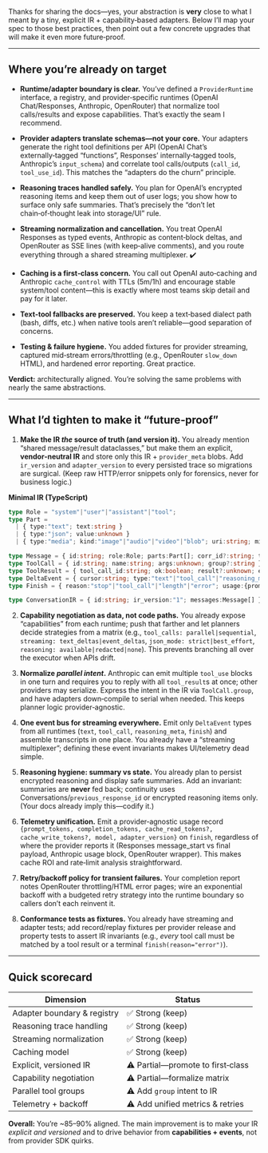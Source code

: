 Thanks for sharing the docs—yes, your abstraction is **very** close to what I meant by a tiny, explicit IR + capability‑based adapters. Below I’ll map your spec to those best practices, then point out a few concrete upgrades that will make it even more future‑proof.

---

## Where you’re already on target

* **Runtime/adapter boundary is clear.** You’ve defined a `ProviderRuntime` interface, a registry, and provider‑specific runtimes (OpenAI Chat/Responses, Anthropic, OpenRouter) that normalize tool calls/results and expose capabilities. That’s exactly the seam I recommend. 

* **Provider adapters translate schemas—not your core.** Your adapters generate the right tool definitions per API (OpenAI Chat’s externally‑tagged “functions”, Responses’ internally‑tagged tools, Anthropic’s `input_schema`) and correlate tool calls/outputs (`call_id`, `tool_use_id`). This matches the “adapters do the churn” principle. 

* **Reasoning traces handled safely.** You plan for OpenAI’s encrypted reasoning items and keep them out of user logs; you show how to surface only safe summaries. That’s precisely the “don’t let chain‑of‑thought leak into storage/UI” rule. 

* **Streaming normalization and cancellation.** You treat OpenAI Responses as typed events, Anthropic as content‑block deltas, and OpenRouter as SSE lines (with keep‑alive comments), and you route everything through a shared streaming multiplexer. ✔️ 

* **Caching is a first‑class concern.** You call out OpenAI auto‑caching and Anthropic `cache_control` with TTLs (5m/1h) and encourage stable system/tool content—this is exactly where most teams skip detail and pay for it later. 

* **Text‑tool fallbacks are preserved.** You keep a text‑based dialect path (bash, diffs, etc.) when native tools aren’t reliable—good separation of concerns. 

* **Testing & failure hygiene.** You added fixtures for provider streaming, captured mid‑stream errors/throttling (e.g., OpenRouter `slow_down` HTML), and hardened error reporting. Great practice. 

**Verdict:** architecturally aligned. You’re solving the same problems with nearly the same abstractions.

---

## What I’d tighten to make it “future‑proof”

1. **Make the IR *the* source of truth (and version it).**
   You already mention “shared message/result dataclasses,” but make them an explicit, **vendor‑neutral IR** and store only this IR + `provider_meta` blobs. Add `ir_version` and `adapter_version` to every persisted trace so migrations are surgical. (Keep raw HTTP/error snippets only for forensics, never for business logic.) 

**Minimal IR (TypeScript)**

```ts
type Role = "system"|"user"|"assistant"|"tool";
type Part =
  | { type:"text"; text:string }
  | { type:"json"; value:unknown }
  | { type:"media"; kind:"image"|"audio"|"video"|"blob"; uri:string; mime?:string };

type Message = { id:string; role:Role; parts:Part[]; corr_id?:string; tags?:string[]; time?:string };
type ToolCall = { id:string; name:string; args:unknown; group?:string };     // group = parallel intent
type ToolResult = { tool_call_id:string; ok:boolean; result?:unknown; error?:{code:string;message:string} };
type DeltaEvent = { cursor:string; type:"text"|"tool_call"|"reasoning_meta"|"logprob"|"finish"; payload:any };
type Finish = { reason:"stop"|"tool_call"|"length"|"error"; usage:{prompt:number;completion:number;cache_hit?:boolean}; provider_meta?:any };

type ConversationIR = { id:string; ir_version:"1"; messages:Message[] };
```

2. **Capability negotiation as data, not code paths.**
   You already expose “capabilities” from each runtime; push that farther and let planners decide strategies from a matrix (e.g., `tool_calls: parallel|sequential`, `streaming: text_deltas|event_deltas`, `json_mode: strict|best_effort`, `reasoning: available|redacted|none`). This prevents branching all over the executor when APIs drift. 

3. **Normalize *parallel intent*.**
   Anthropic can emit multiple `tool_use` blocks in one turn and requires you to reply with all `tool_result`s at once; other providers may serialize. Express the intent in the IR via `ToolCall.group`, and have adapters down‑compile to serial when needed. This keeps planner logic provider‑agnostic. 

4. **One event bus for streaming everywhere.**
   Emit only `DeltaEvent` types from all runtimes (`text`, `tool_call`, `reasoning_meta`, `finish`) and assemble transcripts in one place. You already have a “streaming multiplexer”; defining these event invariants makes UI/telemetry dead simple. 

5. **Reasoning hygiene: summary vs state.**
   You already plan to persist encrypted reasoning and display safe summaries. Add an invariant: summaries are **never** fed back; continuity uses Conversations/`previous_response_id` or encrypted reasoning items only. (Your docs already imply this—codify it.) 

6. **Telemetry unification.**
   Emit a provider‑agnostic usage record `{prompt_tokens, completion_tokens, cache_read_tokens?, cache_write_tokens?, model, adapter_version}` on `finish`, regardless of where the provider reports it (Responses message_start vs final payload, Anthropic usage block, OpenRouter wrapper). This makes cache ROI and rate‑limit analysis straightforward. 

7. **Retry/backoff policy for transient failures.**
   Your completion report notes OpenRouter throttling/HTML error pages; wire an exponential backoff with a budgeted retry strategy into the runtime boundary so callers don’t each reinvent it. 

8. **Conformance tests as fixtures.**
   You already have streaming and adapter tests; add record/replay fixtures per provider release and property tests to assert IR invariants (e.g., *every* tool call must be matched by a tool result or a terminal `finish(reason="error")`). 

---

## Quick scorecard

| Dimension                   | Status                            |
| --------------------------- | --------------------------------- |
| Adapter boundary & registry | ✅ Strong (keep)                   |
| Reasoning trace handling    | ✅ Strong (keep)                   |
| Streaming normalization     | ✅ Strong (keep)                   |
| Caching model               | ✅ Strong (keep)                   |
| Explicit, versioned IR      | ⚠️ Partial—promote to first‑class |
| Capability negotiation      | ⚠️ Partial—formalize matrix       |
| Parallel tool groups        | ⚠️ Add `group` intent to IR       |
| Telemetry + backoff         | ⚠️ Add unified metrics & retries  |

**Overall:** You’re ~85–90% aligned. The main improvement is to make your IR *explicit and versioned* and to drive behavior from **capabilities + events**, not from provider SDK quirks.